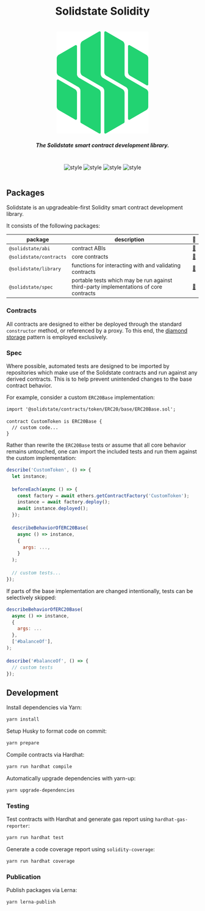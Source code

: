<div align="center">
  <h1>Solidstate Solidity</h1>
  <br/>
  <img width=240 src="./assets/solidstate_mark.png" alt="asdf"/>
  <h5 align="center">The Solidstate smart contract development library.</h5>
  <br/>
  <img src="https://img.shields.io/npm/v/@solidstate/contracts?color=FDF685&style=flat-square" alt="style" />
  <img src="https://img.shields.io/github/stars/solidstate-network/solidstate-solidity?color=FDF685&style=flat-square" alt="style" />
  <img src="https://img.shields.io/github/contributors/solidstate-network/solidstate-solidity?color=FDF685&style=flat-square" alt="style" />
  <img src="https://img.shields.io/npm/dy/@solidstate/contracts?color=FDF685&style=flat-square" alt="style" />
  <br/>
  <br/>
</div>

## Packages

Solidstate is an upgradeable-first Solidity smart contract development library.

It consists of the following packages:

| package                 | description                                                                           | 📕                          |
| ----------------------- | ------------------------------------------------------------------------------------- | --------------------------- |
| `@solidstate/abi`       | contract ABIs                                                                         | [📖](./abi/README.md)       |
| `@solidstate/contracts` | core contracts                                                                        | [📖](./contracts/README.md) |
| `@solidstate/library`   | functions for interacting with and validating contracts                               | [📖](./lib/README.md)       |
| `@solidstate/spec`      | portable tests which may be run against third-party implementations of core contracts | [📖](./spec/README.md)      |

### Contracts

All contracts are designed to either be deployed through the standard `constructor` method, or referenced by a proxy. To this end, the [diamond storage](https://medium.com/1milliondevs/new-storage-layout-for-proxy-contracts-and-diamonds-98d01d0eadb) pattern is employed exclusively.

### Spec

Where possible, automated tests are designed to be imported by repositories which make use of the Solidstate contracts and run against any derived contracts. This is to help prevent unintended changes to the base contract behavior.

For example, consider a custom `ERC20Base` implementation:

```solidity
import '@solidstate/contracts/token/ERC20/base/ERC20Base.sol';

contract CustomToken is ERC20Base {
  // custom code...
}
```

Rather than rewrite the `ERC20Base` tests or assume that all core behavior remains untouched, one can import the included tests and run them against the custom implementation:

```javascript
describe('CustomToken', () => {
  let instance;

  beforeEach(async () => {
    const factory = await ethers.getContractFactory('CustomToken');
    instance = await factory.deploy();
    await instance.deployed();
  });

  describeBehaviorOfERC20Base(
    async () => instance,
    {
      args: ...,
    }
  );

  // custom tests...
});
```

If parts of the base implementation are changed intentionally, tests can be selectively skipped:

```javascript
describeBehaviorOfERC20Base(
  async () => instance,
  {
    args: ...
  },
  ['#balanceOf'],
);

describe('#balanceOf', () => {
  // custom tests
});
```

## Development

Install dependencies via Yarn:

```bash
yarn install
```

Setup Husky to format code on commit:

```bash
yarn prepare
```

Compile contracts via Hardhat:

```bash
yarn run hardhat compile
```

Automatically upgrade dependencies with yarn-up:

```bash
yarn upgrade-dependencies
```

### Testing

Test contracts with Hardhat and generate gas report using `hardhat-gas-reporter`:

```bash
yarn run hardhat test
```

Generate a code coverage report using `solidity-coverage`:

```bash
yarn run hardhat coverage
```

### Publication

Publish packages via Lerna:

```bash
yarn lerna-publish
```
